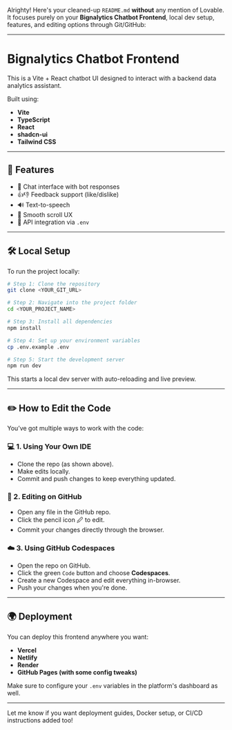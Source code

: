Alrighty! Here's your cleaned-up `README.md` **without** any mention of Lovable. It focuses purely on your **Bignalytics Chatbot Frontend**, local dev setup, features, and editing options through Git/GitHub:

---

# Bignalytics Chatbot Frontend

This is a Vite + React chatbot UI designed to interact with a backend data analytics assistant.

Built using:

* **Vite**
* **TypeScript**
* **React**
* **shadcn-ui**
* **Tailwind CSS**

---

## 🚀 Features

* 💬 Chat interface with bot responses
* 👍👎 Feedback support (like/dislike)
* 🔊 Text-to-speech
* 🧭 Smooth scroll UX
* 🔌 API integration via `.env`

---

## 🛠️ Local Setup

To run the project locally:

```bash
# Step 1: Clone the repository
git clone <YOUR_GIT_URL>

# Step 2: Navigate into the project folder
cd <YOUR_PROJECT_NAME>

# Step 3: Install all dependencies
npm install

# Step 4: Set up your environment variables
cp .env.example .env

# Step 5: Start the development server
npm run dev
```

This starts a local dev server with auto-reloading and live preview.

---

## ✏️ How to Edit the Code

You’ve got multiple ways to work with the code:

### 💻 1. Using Your Own IDE

* Clone the repo (as shown above).
* Make edits locally.
* Commit and push changes to keep everything updated.

### 🐙 2. Editing on GitHub

* Open any file in the GitHub repo.
* Click the pencil icon 🖉 to edit.
* Commit your changes directly through the browser.

### ☁️ 3. Using GitHub Codespaces

* Open the repo on GitHub.
* Click the green `Code` button and choose **Codespaces**.
* Create a new Codespace and edit everything in-browser.
* Push your changes when you're done.

---

## 🌍 Deployment

You can deploy this frontend anywhere you want:

* **Vercel**
* **Netlify**
* **Render**
* **GitHub Pages (with some config tweaks)**

Make sure to configure your `.env` variables in the platform's dashboard as well.

---

Let me know if you want deployment guides, Docker setup, or CI/CD instructions added too!
